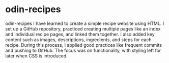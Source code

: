 # odin-recipes
odin-recipes
I have learned to create a simple recipe website using HTML. I set up a GitHub repository, practiced creating multiple pages like an index and individual recipe pages, and linked them together. I also added key content such as images, descriptions, ingredients, and steps for each recipe. During this process, I applied good practices like frequent commits and pushing to GitHub. The focus was on functionality, with styling left for later when CSS is introduced.